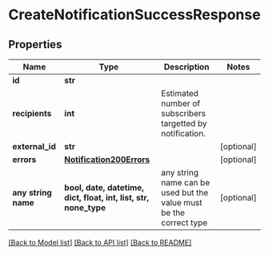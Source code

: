 # CreateNotificationSuccessResponse


## Properties
Name | Type | Description | Notes
------------ | ------------- | ------------- | -------------
**id** | **str** |  | 
**recipients** | **int** | Estimated number of subscribers targetted by notification. | 
**external_id** | **str** |  | [optional] 
**errors** | [**Notification200Errors**](Notification200Errors.md) |  | [optional] 
**any string name** | **bool, date, datetime, dict, float, int, list, str, none_type** | any string name can be used but the value must be the correct type | [optional]

[[Back to Model list]](../README.md#documentation-for-models) [[Back to API list]](../README.md#documentation-for-api-endpoints) [[Back to README]](../README.md)


